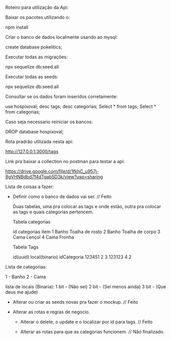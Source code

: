 ﻿Roteiro para utilização da Api:

Baixar os pacotes utilizando o:

npm install

Criar o banco de dados localmente usando ao mysql:

create database pokelitics;

Executar todas as migrações:

npx sequelize db:seed:all

Executar todas as seeds:

npx sequelize db:seed:all

Consultar se os dados foram inseridos corretamente:

use hospixoval;
desc tags;
desc categorias;
Select * from tags;
Select * from categorias;

Caso seja necessario reiniciar os bancos:

DROP database hospixoval;


Rota pradrão utilizada nesta api:

http://127.0.0.1:3000/tags

Link pra baixar a collection no postman para testar a api:

https://drive.google.com/file/d/1fkhC_u957j-8gVHNBdbd7f4dTgab5D3k/view?usp=sharing

Lista de coisas a fazer:

- Definir como o banco de dados vai ser. // Feito

	Duas tabelas, uma pra colocar as tags e onde estão, outra pra colocar as tags e quais categorias pertencem.

	Tabela categorias

	id		categorias		item
	1		Banho			Toalha de rosto
	2		Banho			Toalha de corpo
	3		Cama 			Lençol
	4		Cama			Fronha


	Tabela Tags

	id(uuid)		local(binario)		idCategoria
	123451			2					3
	123123			4 					2


Lista de categorias:

1 - Banho
2 - Cama

lista de locais (Binaria):
1 bit - (Não sei)
2 bit - (Sei menos ainda)
3 bit - (Que deus me ajude)


- Alterar ou criar as seeds novas pra fazer o mockup.  // Feito

- Alterar as rotas e regras de negocio.

	- Alterar o delete, o update e o localizar por id para tags. // Feito

	- Alterar as rotas para que as categorias funcionem. // Não finalizado.
